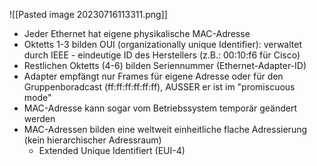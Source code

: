 ![[Pasted image 20230716113311.png]]
- Jeder Ethernet hat eigene physikalische MAC-Adresse
- Oktetts 1-3 bilden OUI (organizationally unique Identifier): verwaltet durch IEEE - eindeutige ID des Herstellers (z.B.: 00:10:f6 für Cisco)
- Restlichen Oktetts (4-6) bilden Seriennummer (Ethernet-Adapter-ID)
- Adapter empfängt nur Frames für eigene Adresse oder für den Gruppenboradcast (ff:ff:ff:ff:ff:ff), AUSSER er ist im "promiscuous mode"
- MAC-Adresse kann sogar vom Betriebssystem temporär geändert werden
- MAC-Adressen bilden eine weltweit einheitliche flache Adressierung (kein hierarchischer Adressraum)
	- Extended Unique Identifiert (EUI-4)